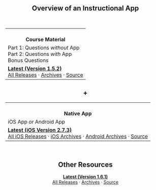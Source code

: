 <!-- ## Front Page Content

This website is powered by [GitLab Pages](https://about.gitlab.com/features/pages/)
/ [Hugo](https://gohugo.io) and can be built in under 1 minute.
Literally. It uses the `beautifulhugo` theme which supports content on your front page.
Edit `/content/_index.md` to change what appears here. Delete `/content/_index.md`
if you don't want any content here.

Head over to the [GitLab project](https://gitlab.com/pages/hugo) to get started. -->

<center>

## Overview of an Instructional App

&nbsp;<p>

<table>
    <tr>
        <th><i class="far fa-copy"></i><br>
        Course Material</th>
    </tr>
    <tr>
        <td>Part 1: Questions <i>without</i> App<br>
        Part 2: Questions <i>with</i> App<br>
        Bonus Questions</td>
    </tr>
    <tr>
        <td><a href="https://gitlab.com/saegl5/check-student-loans-course-material/uploads/211ba49cf87238db8a40cea88ab918fd/course_material.pdf"><b>Latest (Version 1.5.2)</b></a><br>
        <a href="https://gitlab.com/saegl5/check-student-loans-course-material/-/releases">All Releases</a> &middot; <a href="https://gitlab.com/saegl5/check-student-loans-course-material/tree/master/Archives">Archives</a> &middot; <a href="https://gitlab.com/saegl5/check-student-loans-course-material">Source</a></td>
    </tr>
</table>

## +

<table>
    <tr>
        <th><i class="fas fa-mobile-alt"></i><br>
        Native App</th>
    </tr>
    <tr>
        <td>iOS App <i>or</i> Android App</td>
    </tr>
    <tr>
        <td><a href="https://gitlab.com/saegl5/check-student-loans-for-ios/blob/4172d97e2c662a302fd6dc104078088c6114842f/Archives/latest-2_7_3.ipa"><b>Latest (iOS Version 2.7.3)</b></a><br>
        <a href="https://gitlab.com/saegl5/check-student-loans-for-ios/-/releases">All iOS Releases</a> &middot; <a href="https://gitlab.com/saegl5/check-student-loans-for-ios/tree/master/Archives">iOS Archives</a> &middot; <a href="https://gitlab.com/saegl5/check-student-loans-for-android/tree/master/Archives">Android Archives</a> &middot; <a href="https://gitlab.com/saegl5/check-student-loans-for-ios">Source</a></td>
    </tr>
</table>

&nbsp;<p>

## Other Resources

**[Latest (Version 1.6.1)](https://gitlab.com/saegl5/check-student-loans-other-resources/blob/f39071e75c4e5c3d5796838383c749baa0bdf3cb/Archives/latest-1_6_1.zip)**<br>
[All Releases](https://gitlab.com/saegl5/check-student-loans-other-resources/-/releases) &middot; [Archives](https://gitlab.com/saegl5/check-student-loans-other-resources/tree/master/Archives) &middot; [Source](https://gitlab.com/saegl5/check-student-loans-other-resources)

</center>